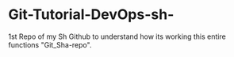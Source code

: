 # Git-Tutorial-DevOps-sh-
1st Repo of my Sh Github to understand how its working this entire functions  "Git_Sha-repo".
